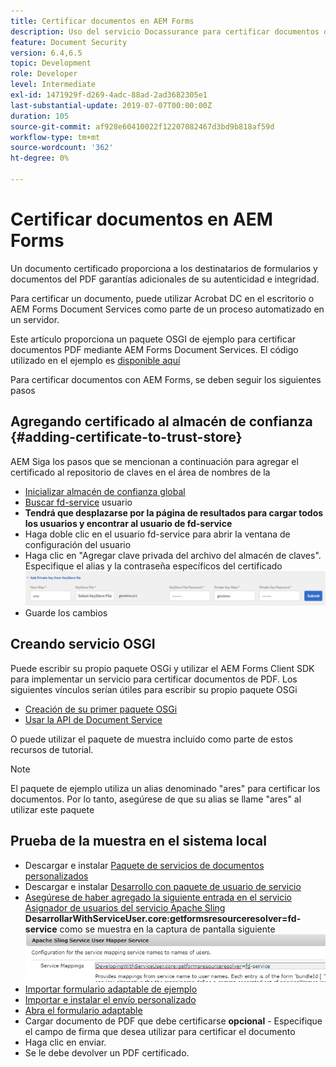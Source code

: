 ```yaml
---
title: Certificar documentos en AEM Forms
description: Uso del servicio Docassurance para certificar documentos de PDF en AEM Forms
feature: Document Security
version: 6.4,6.5
topic: Development
role: Developer
level: Intermediate
exl-id: 1471929f-d269-4adc-88ad-2ad3682305e1
last-substantial-update: 2019-07-07T00:00:00Z
duration: 105
source-git-commit: af928e60410022f12207082467d3bd9b818af59d
workflow-type: tm+mt
source-wordcount: '362'
ht-degree: 0%

---
```


# Certificar documentos en AEM Forms

Un documento certificado proporciona a los destinatarios de formularios y documentos del PDF garantías adicionales de su autenticidad e integridad.

Para certificar un documento, puede utilizar Acrobat DC en el escritorio o AEM Forms Document Services como parte de un proceso automatizado en un servidor.

Este artículo proporciona un paquete OSGI de ejemplo para certificar documentos PDF mediante AEM Forms Document Services. El código utilizado en el ejemplo es [disponible aquí](https://helpx.adobe.com/experience-manager/6-4/forms/using/aem-document-services-programmatically.html)

Para certificar documentos con AEM Forms, se deben seguir los siguientes pasos

## Agregando certificado al almacén de confianza {#adding-certificate-to-trust-store}

AEM Siga los pasos que se mencionan a continuación para agregar el certificado al repositorio de claves en el área de nombres de la

* [Inicializar almacén de confianza global](http://localhost:4502/libs/granite/security/content/truststore.html)
* [Buscar fd-service](http://localhost:4502/security/users.html) usuario
* **Tendrá que desplazarse por la página de resultados para cargar todos los usuarios y encontrar al usuario de fd-service**
* Haga doble clic en el usuario fd-service para abrir la ventana de configuración del usuario
* Haga clic en &quot;Agregar clave privada del archivo del almacén de claves&quot;. Especifique el alias y la contraseña específicos del certificado
  ![add-certificate](assets/adding-certificate-keystore.PNG)
* Guarde los cambios

## Creando servicio OSGI

Puede escribir su propio paquete OSGi y utilizar el AEM Forms Client SDK para implementar un servicio para certificar documentos de PDF. Los siguientes vínculos serían útiles para escribir su propio paquete OSGi

* [Creación de su primer paquete OSGi](https://experienceleague.adobe.com/docs/experience-manager-learn/sites/developing/aem-project-archetype.html?lang=es)
* [Usar la API de Document Service](https://helpx.adobe.com/experience-manager/6-4/forms/using/aem-document-services-programmatically.html)

O puede utilizar el paquete de muestra incluido como parte de estos recursos de tutorial.

>[!NOTE]
>
>El paquete de ejemplo utiliza un alias denominado &quot;ares&quot; para certificar los documentos. Por lo tanto, asegúrese de que su alias se llame &quot;ares&quot; al utilizar este paquete

## Prueba de la muestra en el sistema local

* Descargar e instalar [Paquete de servicios de documentos personalizados](/help/forms/assets/common-osgi-bundles/AEMFormsDocumentServices.core-1.0-SNAPSHOT.jar)
* Descargar e instalar [Desarrollo con paquete de usuario de servicio](/help/forms/assets/common-osgi-bundles/DevelopingWithServiceUser.jar)
* [Asegúrese de haber agregado la siguiente entrada en el servicio Asignador de usuarios del servicio Apache Sling](http://localhost:4502/system/console/configMgr)
  **DesarrollarWithServiceUser.core:getformsresourceresolver=fd-service** como se muestra en la captura de pantalla siguiente
  ![User-Mapper](assets/user-mapper-service.PNG)
* [Importar formulario adaptable de ejemplo](assets/certify-pdf-af.zip)
* [Importar e instalar el envío personalizado](assets/custom-submit-certify.zip)
* [Abra el formulario adaptable](http://localhost:4502/content/dam/formsanddocuments/certifypdf/jcr:content?wcmmode=disabled)
* Cargar documento de PDF que debe certificarse
  **opcional** - Especifique el campo de firma que desea utilizar para certificar el documento
* Haga clic en enviar.
* Se le debe devolver un PDF certificado.
